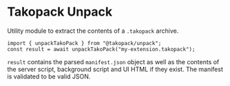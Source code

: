 # Takopack Unpack

Utility module to extract the contents of a `.takopack` archive.

```
import { unpackTakoPack } from "@takopack/unpack";
const result = await unpackTakoPack("my-extension.takopack");
```

`result` contains the parsed `manifest.json` object as well as the contents of
the server script, background script and UI HTML if they exist. The manifest is
validated to be valid JSON.
